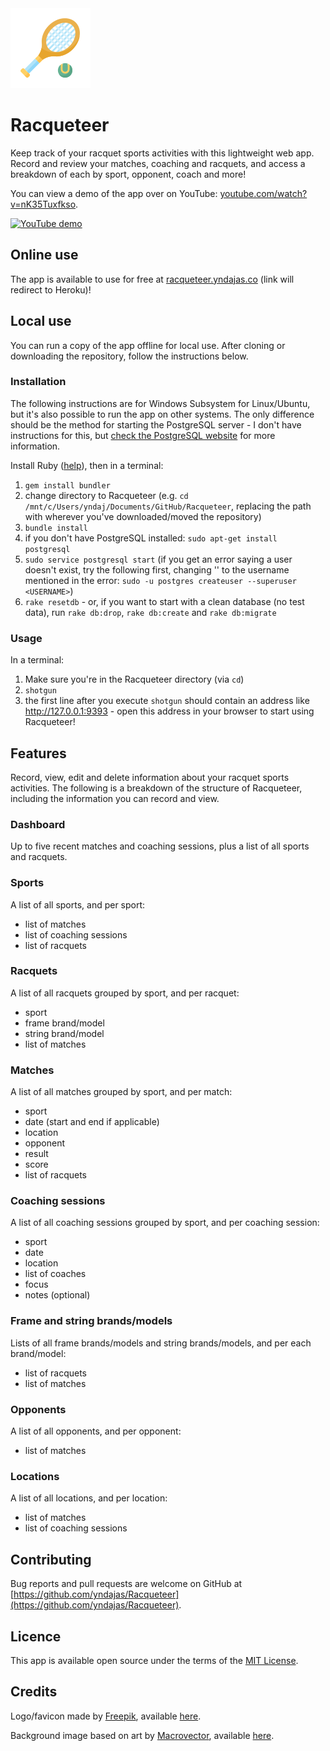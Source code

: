 <img src="public/favicons/mstile-70x70.png" alt="app icon" title="app icon">

# Racqueteer
Keep track of your racquet sports activities with this lightweight web app. Record and review your matches, coaching and racquets, and access a breakdown of each by sport, opponent, coach and more!

You can view a demo of the app over on YouTube: <a href="https://www.youtube.com/watch?v=nK35Tuxfkso" target="_blank" title="app demo on YouTube">youtube.com/watch?v=nK35Tuxfkso</a>.

[![YouTube demo](https://img.youtube.com/vi/nK35Tuxfkso/maxresdefault.jpg)](http://www.youtube.com/watch?v=nK35Tuxfkso)

## Online use

The app is available to use for free at <a href="http://racqueteer.yndajas.co">racqueteer.yndajas.co</a> (link will redirect to Heroku)!

## Local use

You can run a copy of the app offline for local use. After cloning or downloading the repository, follow the instructions below.

### Installation

The following instructions are for Windows Subsystem for Linux/Ubuntu, but it's also possible to run the app on other systems. The only difference should be the method for starting the PostgreSQL server - I don't have instructions for this, but <a href="https://www.postgresql.org" target="_blank">check the PostgreSQL website</a> for more information.

Install Ruby (<a href="https://www.ruby-lang.org/en/documentation/installation" target="_blank" title="Ruby installation">help</a>), then in a terminal:
1. `gem install bundler`
2. change directory to Racqueteer (e.g. `cd /mnt/c/Users/yndaj/Documents/GitHub/Racqueteer`, replacing the path with wherever you've downloaded/moved the repository)
3. `bundle install`
4. if you don't have PostgreSQL installed: `sudo apt-get install postgresql`
5. `sudo service postgresql start` (if you get an error saying a user doesn't exist, try the following first, changing '<USERNAME>' to the username mentioned in the error: `sudo -u postgres createuser --superuser <USERNAME>`)
6. `rake resetdb` - or, if you want to start with a clean database (no test data), run `rake db:drop`, `rake db:create` and `rake db:migrate`

### Usage

In a terminal:
1. Make sure you're in the Racqueteer directory (via `cd`)
2. `shotgun`
3. the first line after you execute `shotgun` should contain an address like http://127.0.0.1:9393 - open this address in your browser to start using Racqueteer!

## Features

Record, view, edit and delete information about your racquet sports activities. The following is a breakdown of the structure of Racqueteer, including the information you can record and view.

### Dashboard
Up to five recent matches and coaching sessions, plus a list of all sports and racquets.

### Sports
A list of all sports, and per sport:
- list of matches
- list of coaching sessions
- list of racquets

### Racquets
A list of all racquets grouped by sport, and per racquet:
- sport
- frame brand/model
- string brand/model
- list of matches

### Matches
A list of all matches grouped by sport, and per match:
- sport
- date (start and end if applicable)
- location
- opponent
- result
- score
- list of racquets

### Coaching sessions
A list of all coaching sessions grouped by sport, and per coaching session:
- sport
- date
- location
- list of coaches
- focus
- notes (optional)

### Frame and string brands/models
Lists of all frame brands/models and string brands/models, and per each brand/model:
- list of racquets
- list of matches

### Opponents
A list of all opponents, and per opponent:
- list of matches

### Locations
A list of all locations, and per location:
- list of matches
- list of coaching sessions

## Contributing

Bug reports and pull requests are welcome on GitHub at [https://github.com/yndajas/Racqueteer](https://github.com/yndajas/Racqueteer).

## Licence

This app is available open source under the terms of the [MIT License](https://opensource.org/licenses/MIT).

## Credits
Logo/favicon made by <a href="https://www.flaticon.com/authors/freepik" target="_blank">Freepik</a>, available <a href="https://www.flaticon.com/free-icon/tennis_3445655" target="_blank" title="Logo/favicon">here</a>.

Background image based on art by <a href="https://www.freepik.com/macrovector" target="_blank">Macrovector</a>, available <a href="https://www.freepik.com/free-vector/vintage-hand-drawn-sports-action-games-seamless-pattern_10603523.htm" target="_blank" title="Background image">here</a>.
